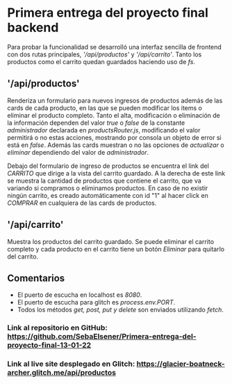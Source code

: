 # Primera entrega del proyecto final backend

Para probar la funcionalidad se desarrolló una interfaz sencilla de frontend con dos rutas principales, *'/api/productos'* y *'/api/carrito'*.
Tanto los productos como el carrito quedan guardados haciendo uso de *fs*.


## '/api/productos'
Renderiza un formulario para nuevos ingresos de productos además de las cards de cada producto, en las que se pueden modificar los items o eliminar el producto completo.
Tanto el alta, modificación o eliminación de la información dependen del valor *true* o *false* de la constante *administrador* declarada en *productsRouter.js*, modificando el valor permitirá o no estas acciones, mostrando por consola un objeto de error si está en *false*.  Además las cards muestran o no las opciones de *actualizar* o *eliminar* dependiendo del valor de *administrador*.

Debajo del formulario de ingreso de productos se encuentra el link del *CARRITO* que dirige a la vista del carrito guardado.  A la derecha de este link se muestra la cantidad de productos que contiene el carrito, que va variando si compramos o eliminamos productos.  En caso de no existir ningún carrito, es creado automáticamente con id "1" al hacer click en *COMPRAR* en cualquiera de las cards de productos.

## '/api/carrito'
Muestra los productos del carrito guardado.  Se puede eliminar el carrito completo y cada producto en el carrito tiene un botón *Eliminar* para quitarlo del carrito.

## Comentarios
* El puerto de escucha en localhost es *8080*.
* El puerto de escucha para glitch es *process.env.PORT*.
* Todos los métodos *get, post, put y delete* son enviados utilizando *fetch*.

### Link al repositorio en GitHub: https://github.com/SebaElsener/Primera-entrega-del-proyecto-final-13-01-22
### Link al live site desplegado en Glitch: https://glacier-boatneck-archer.glitch.me/api/productos